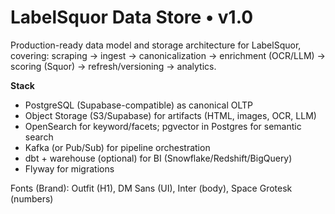# LabelSquor Data Store • v1.0

Production-ready data model and storage architecture for LabelSquor, covering:
scraping → ingest → canonicalization → enrichment (OCR/LLM) → scoring (Squor) → refresh/versioning → analytics.

**Stack**
- PostgreSQL (Supabase-compatible) as canonical OLTP
- Object Storage (S3/Supabase) for artifacts (HTML, images, OCR, LLM)
- OpenSearch for keyword/facets; pgvector in Postgres for semantic search
- Kafka (or Pub/Sub) for pipeline orchestration
- dbt + warehouse (optional) for BI (Snowflake/Redshift/BigQuery)
- Flyway for migrations

Fonts (Brand): Outfit (H1), DM Sans (UI), Inter (body), Space Grotesk (numbers)
